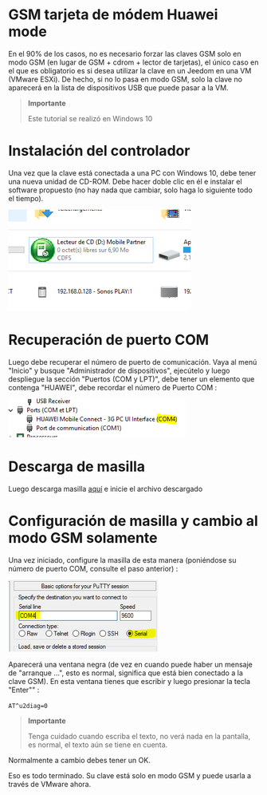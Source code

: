 # GSM tarjeta de módem Huawei mode

En el 90% de los casos, no es necesario forzar las claves GSM solo en modo GSM (en lugar de GSM + cdrom + lector de tarjetas), el único caso en el que es obligatorio es si desea utilizar la clave en un Jeedom en una VM (VMware ESXi). De hecho, si no lo pasa en modo GSM, solo la clave no aparecerá en la lista de dispositivos USB que puede pasar a la VM.

> **Importante**
>
> Este tutorial se realizó en Windows 10

# Instalación del controlador

Una vez que la clave está conectada a una PC con Windows 10, debe tener una nueva unidad de CD-ROM. Debe hacer doble clic en él e instalar el software propuesto (no hay nada que cambiar, solo haga lo siguiente todo el tiempo).

![gsmonly](images/gsmonly.PNG)

# Recuperación de puerto COM

Luego debe recuperar el número de puerto de comunicación. Vaya al menú "Inicio" y busque "Administrador de dispositivos", ejecútelo y luego despliegue la sección "Puertos (COM y LPT)", debe tener un elemento que contenga "HUAWEI", debe recordar el número de Puerto COM :

![gsmonly2](images/gsmonly2.PNG)

# Descarga de masilla

Luego descarga masilla [aquí](https://the.earth.li/~sgtatham/putty/latest/x86/putty.exe) e inicie el archivo descargado

# Configuración de masilla y cambio al modo GSM solamente

Una vez iniciado, configure la masilla de esta manera (poniéndose su número de puerto COM, consulte el paso anterior) :

![gsmonly3](images/gsmonly3.PNG)

Aparecerá una ventana negra (de vez en cuando puede haber un mensaje de "arranque ...", esto es normal, significa que está bien conectado a la clave GSM). En esta ventana tienes que escribir y luego presionar la tecla "Enter"" :

``AT^u2diag=0``

> **Importante**
>
> Tenga cuidado cuando escriba el texto, no verá nada en la pantalla, es normal, el texto aún se tiene en cuenta.

Normalmente a cambio debes tener un OK.

Eso es todo terminado. Su clave está solo en modo GSM y puede usarla a través de VMware ahora.
